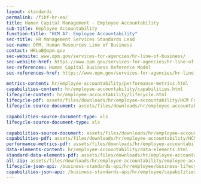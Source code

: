 ```yaml
---
layout: standards
permalink: /fibf-hr-ea/
title: Human Capital Management - Employee Accountability
sub-title: Employee Accountability
function-title: "HCM A7: Employee Accountability"
sec-title: HR Management Services Standards Lead
sec-name: OPM, Human Resources Line of Business
contact: HRLoB@opm.gov
sec-website: www.opm.gov/services-for-agencies/hr-line-of-business/
sec-website-href: https://www.opm.gov/services-for-agencies/hr-line-of-business/
sec-references: Human Capital Business Reference Model
sec-references-href: https://www.opm.gov/services-for-agencies/hr-line-of-business/hc-business-reference-model/

metrics-content: hr/employee-accountability/performance-metrics.html
capabilities-content: hr/employee-accountability/capabilities.html
lifecycle-content: hr/employee-accountability/lifecycle.html
lifecycle-pdf: assets/files/downloads/hr/employee-accountability/HCM Functions and Activities_A7 (Employee Relations & Continuous Vetting).xlsx
lifecycle-source-document: assets/files/downloads/hr/employee-accountability/HCM Functions and Activities_A7 (Employee Relations & Continuous Vetting).xlsx

capabilities-source-document-type: xls
lifecycle-source-document-type: xls

capabilities-source-document: assets/files/downloads/hr/employee-accountability/HCM Business Capabilities_A7 (Employee Relations & Continuous Vetting).xlsx
capabilities-pdf: assets/files/downloads/hr/employee-accountability/HCM Business Capabilities_A7 (Employee Relations & Continuous Vetting).xlsx
performance-metrics-pdf: assets/files/downloads/hr/employee-accountability/HCM Service Measures_A7 (Employee Relations & Continuous Vetting).xlsx
data-elements-content: hr/employee-accountability/data-elements.html
standard-data-elements-pdf: assets/files/downloads/hr/employee-accountability/HCM Data Elements_A7 (Employee Relations & Continuous Vetting).xlsx
all-zip: assets/files/downloads/hr/employee-accountability/employee-accountability.zip
lifecycle-json-api: /business-standards-api/hr/employee/business-lifecycle
capabilities-json-api: /business-standards-api/hr/employee/capabilities
---
```


